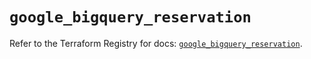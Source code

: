 # `google_bigquery_reservation`

Refer to the Terraform Registry for docs: [`google_bigquery_reservation`](https://registry.terraform.io/providers/hashicorp/google/5.11.0/docs/resources/bigquery_reservation).
